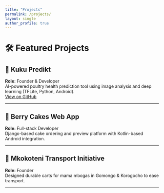 ```yaml
---
title: "Projects"
permalink: /projects/
layout: single
author_profile: true
---
```


# 🛠️ Featured Projects

## 🐔 Kuku Predikt  
**Role:** Founder & Developer  
AI-powered poultry health prediction tool using image analysis and deep learning (TFLite, Python, Android).  
[View on GitHub](https://github.com/YoungDevelopa/kuku-predikt)

---

## 🍰 Berry Cakes Web App  
**Role:** Full-stack Developer  
Django-based cake ordering and preview platform with Kotlin-based Android integration.

---

## 🛒 Mkokoteni Transport Initiative  
**Role:** Founder  
Designed durable carts for mama mbogas in Gomongo & Korogocho to ease transport.

---
